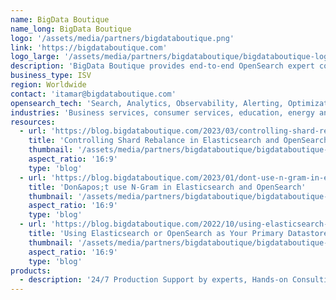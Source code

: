 ```yaml
---
name: BigData Boutique
name_long: BigData Boutique
logo: '/assets/media/partners/bigdataboutique.png'
link: 'https://bigdataboutique.com'
logo_large: '/assets/media/partners/bigdataboutique/bigdataboutique-logo.png'
description: 'BigData Boutique provides end-to-end OpenSearch expert consulting and 24/7 support services. As trusted OpenSearch experts, we address and overcome any challenge related to OpenSearch usage (performance, cost, modeling, and more), as well as data migration services.'
business_type: ISV
region: Worldwide
contact: 'itamar@bigdataboutique.com'
opensearch_tech: 'Search, Analytics, Observability, Alerting, Optimizations'
industries: 'Business services, consumer services, education, energy and utilities, financial services, healthcare, media and entertainment, public sector, non-profit, retail, software and technology'
resources:
  - url: 'https://blog.bigdataboutique.com/2023/03/controlling-shard-rebalance-in-elasticsearch-and-opensearch-47c71d'
    title: 'Controlling Shard Rebalance in Elasticsearch and OpenSearch'
    thumbnail: '/assets/media/partners/bigdataboutique/bigdataboutique-blog.png'
    aspect_ratio: '16:9'
    type: 'blog'
  - url: 'https://blog.bigdataboutique.com/2023/01/dont-use-n-gram-in-elasticsearch-and-opensearch-6f0b48'
    title: 'Don&apos;t use N-Gram in Elasticsearch and OpenSearch'
    thumbnail: '/assets/media/partners/bigdataboutique/bigdataboutique-blog-2.png'
    aspect_ratio: '16:9'
    type: 'blog'
  - url: 'https://blog.bigdataboutique.com/2022/10/using-elasticsearch-or-opensearch-as-your-primary-datastore-1e5178'
    title: 'Using Elasticsearch or OpenSearch as Your Primary Datastore'
    thumbnail: '/assets/media/partners/bigdataboutique/bigdataboutique-blog-3.png'
    aspect_ratio: '16:9'
    type: 'blog'
products:
  - description: '24/7 Production Support by experts, Hands-on Consulting Services, Cost Optimization, Migration services, Search Relevance Engineering.'
---
```

